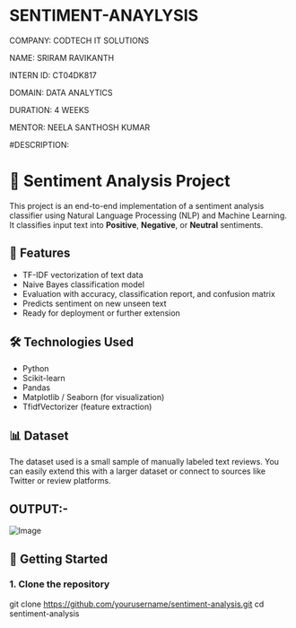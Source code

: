 # SENTIMENT-ANAYLYSIS
COMPANY: CODTECH IT SOLUTIONS

NAME: SRIRAM RAVIKANTH

INTERN ID: CT04DK817

DOMAIN: DATA ANALYTICS

DURATION: 4 WEEKS

MENTOR: NEELA SANTHOSH KUMAR

#DESCRIPTION:
# 🧠 Sentiment Analysis Project

This project is an end-to-end implementation of a sentiment analysis classifier using Natural Language Processing (NLP) and Machine Learning. It classifies input text into **Positive**, **Negative**, or **Neutral** sentiments.

## 📌 Features

- TF-IDF vectorization of text data
- Naive Bayes classification model
- Evaluation with accuracy, classification report, and confusion matrix
- Predicts sentiment on new unseen text
- Ready for deployment or further extension

## 🛠️ Technologies Used

- Python
- Scikit-learn
- Pandas
- Matplotlib / Seaborn (for visualization)
- TfidfVectorizer (feature extraction)

## 📊 Dataset

The dataset used is a small sample of manually labeled text reviews. You can easily extend this with a larger dataset or connect to sources like Twitter or review platforms.

## OUTPUT:-
![Image](https://github.com/user-attachments/assets/ead7c7df-0ba9-4491-a68f-413fec9ea6a2)

## 🚀 Getting Started

### 1. Clone the repository

git clone https://github.com/yourusername/sentiment-analysis.git
cd sentiment-analysis
